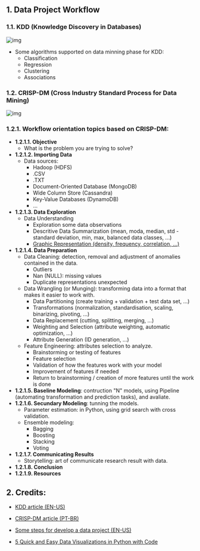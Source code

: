 ## 1. Data Project Workflow

### 1.1. KDD (Knowledge Discovery in Databases)
![img](https://github.com/daniellj/DataScience/blob/master/DataProjectWorkflow/img/KDD_Process_Diagram.png)

- Some algorithms supported on data minning phase for KDD:
	- Classification
	- Regression
	- Clustering
	- Associations

### 1.2. CRISP-DM (Cross Industry Standard Process for Data Mining)
![img](https://github.com/daniellj/DataScience/blob/master/DataProjectWorkflow/img/CRISP-DM_Process_Diagram.png)

### 1.2.1. Workflow orientation topics based on CRISP-DM:
- **1.2.1.1. Objective**
	- What is the problem you are trying to solve?
- **1.2.1.2. Importing Data**
	- Data sources: 
		- Hadoop (HDFS)
		- .CSV
		- .TXT
		- Document-Oriented Database (MongoDB)
		- Wide Column Store (Cassandra)
		- Key-Value Databases (DynamoDB)
		- ...
- **1.2.1.3. Data Exploration**
	- Data Understanding
		- Exploration some data observations
		- Descritive Data Summarization (mean, moda, median, std - standard deviation, min, max, balanced data classes, ...)
		- [Graphic Representation (density, frequency, correlation, ...)](https://github.com/daniellj/DataScience/blob/master/DataOrganizationAndDataVisualization/Python/Images/DataVisualizationGuide.jpeg)
- **1.2.1.4. Data Preparation**
	- Data Cleaning: detection, removal and adjustment of anomalies contained in the data.
		- Outliers
		- Nan (NULL): missing values
		- Duplicate representations unexpected
	- Data Wrangling (or Munging): transforming data into a format that makes it easier to work with.
		- Data Partitioning (create training + validation + test data set, ...)
		- Transformations (normalization, standardisation, scaling, binarizing, pivoting, ...)
		- Data Replacement (cutting, splitting, merging, ...)
		- Weighting and Selection (attribute weighting, automatic optimization, ...)
		- Attribute Generation (ID generation, ...)
	- Feature Engineering: attributes selection to analyze.
		- Brainstorming or testing of features
		- Feature selection
		- Validation of how the features work with your model
		- Improvement of features if needed
		- Return to brainstorming / creation of more features until the work is done
- **1.2.1.5. Baseline Modeling**: contruction "N" models, using Pipeline (automating transformation and prediction tasks), and avaliate.
- **1.2.1.6. Secundary Modeling**: tunning the models.
	- Parameter estimation: in Python, using grid search with cross validation.
	- Ensemble modeling:
		- Bagging
		- Boosting
		- Stacking
		- Voting
- **1.2.1.7. Communicating Results**
	- Storytelling: art of communicate research result with data.
- **1.2.1.8. Conclusion**
- **1.2.1.9. Resources**

## 2. Credits:

- [KDD article (EN-US)](http://recommender-systems.readthedocs.io/en/latest/datamining.html)

- [CRISP-DM article (PT-BR)](http://www.bigdatabusiness.com.br/se-voce-se-interessa-por-big-data-precisa-entender-o-crisp-dm/)

- [Some steps for develop a data project (EN-US)](https://github.com/aakashtandel/misc_projects/blob/master/Data%20Science%20Workflow%20Project/Data%20Science%20Workflow.pdf)

- [5 Quick and Easy Data Visualizations in Python with Code](https://towardsdatascience.com/5-quick-and-easy-data-visualizations-in-python-with-code-a2284bae952f)